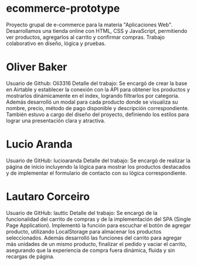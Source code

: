 # ecommerce-prototype
Proyecto grupal de e-commerce para la materia "Aplicaciones Web". Desarrollamos una tienda online con HTML, CSS y JavaScript, permitiendo ver productos, agregarlos al carrito y confirmar compras. Trabajo colaborativo en diseño, lógica y pruebas.


# Oliver Baker
Usuario de Github: Oli3316
Detalle del trabajo: Se encargó de crear la base en Airtable y establecer la conexión con la API para obtener los productos y mostrarlos dinámicamente en el index, logrando filtrarlos por categoria. Además desarrolló un modal para cada producto donde se visualiza su nombre, precio, método de pago disponible y descripción correspondiente. También estuvo a cargo del diseño del proyecto, definiendo los estilos para lograr una presentación clara y atractiva.

# Lucio Aranda
Usuario de GitHub: lucioaranda
Detalle del trabajo: Se encargó de realizar la página de inicio incluyendo la lógica para mostrar los productos destacados y de implementar el formulario de contacto con su lógica correspondiente.

# Lautaro Corceiro
Usuario de GitHub: lauttic
Detalle del trabajo: Se encargó de la funcionalidad del carrito de compras y de la implementación del SPA (Single Page Application). Implementó la función para escuchar el botón de agregar producto, utilizando LocalStorage para almacenar los productos seleccionados. Además desarrolló las funciones del carrito para agregar más unidades de un mismo producto, finalizar el pedido y vaciar el carrito, asegurando que la experiencia de compra fuera dinámica, fluida y sin recargas de página.